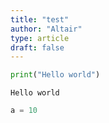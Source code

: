 ```yaml
---
title: "test"
author: "Altair"
type: article
draft: false
--- 
```


```python
print("Hello world")
```

    Hello world



```python
a = 10
```
